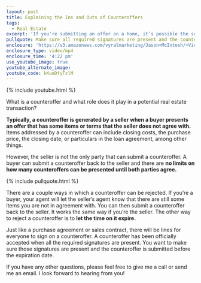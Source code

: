 ```yaml
---
layout: post
title: Explaining the Ins and Outs of Counteroffers
tags:
  - Real Estate
excerpt: 'If you’re submitting an offer on a home, it’s possible the seller won’t accept it. There may be certain items or terms the seller doesn’t agree too, and in turn they will submit a counteroffer. What exactly is a counteroffer how do you proceed once one is submitted? I’ll answer that for you today. To get the full scoop, watch this short video.'
pullquote: Make sure all required signatures are present and the counteroffer is submitted before the expiration date.
enclosure: 'https://s3.amazonaws.com/vyralmarketing/Jason+McIntosh/+Videos/2017/March/Savannah+Real+Estate+Agent-+Explaining+the+Ins+and+Outs+of+Counteroffers.mp4'
enclosure_type: video/mp4
enclosure_time: '4:22 pm'
use_youtube_image: true
youtube_alternate_image:
youtube_code: kKueDfyTzlM
---
```



{% include youtube.html %}

What is a counteroffer and what role does it play in a potential real estate transaction?

**Typically, a counteroffer is generated by a seller when a buyer presents an offer that has some items or terms that the seller does not agree with.** Items addressed by a counteroffer can include closing costs, the purchase price, the closing date, or particulars in the loan agreement, among other things.

However, the seller is not the only party that can submit a counteroffer. A buyer can submit a counteroffer back to the seller and there are **no limits on how many counteroffers can be presented until both parties agree.**

{% include pullquote.html %}

There are a couple ways in which a counteroffer can be rejected. If you’re a buyer, your agent will let the seller’s agent know that there are still some items you are not in agreement with. You can then submit a counteroffer back to the seller. It works the same way if you’re the seller. The other way to reject a counteroffer is to **let the time on it expire.**

Just like a purchase agreement or sales contract, there will be lines for everyone to sign on a counteroffer. A counteroffer has been officially accepted when all the required signatures are present. You want to make sure those signatures are present and the counteroffer is submitted before the expiration date.

If you have any other questions, please feel free to give me a call or send me an email. I look forward to hearing from you!